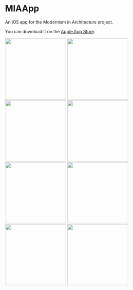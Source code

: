 # MIAApp
An iOS app for the Modernism in Architecture project.

You can download it on the [Apple App Store](https://apps.apple.com/de/app/modernism-in-architecture/id1609862283?l=en).

<img width="200" src="https://user-images.githubusercontent.com/14828299/211170296-875e8f7f-c2e8-4037-9638-19f99fdf5931.png"> <img width="200" src="https://user-images.githubusercontent.com/14828299/211170298-0d40fac8-c313-4119-9d95-8ea3ffd66b6d.png">
<img width="200" src="https://user-images.githubusercontent.com/14828299/211170300-4d74871b-5326-4ff6-b8b6-12eb35998cad.png">
<img width="200" src="https://user-images.githubusercontent.com/14828299/211170301-8d1400c9-ed24-4ac8-ad53-49b6ecd6313e.png">
<img width="200" src="https://user-images.githubusercontent.com/14828299/211170302-c04f0717-98e7-411d-9939-7796b6e57f2f.png">
<img width="200" src="https://user-images.githubusercontent.com/14828299/211170304-cb59fd7a-df88-4eb5-a215-9c53821366a0.png">
<img width="200" src="https://user-images.githubusercontent.com/14828299/211170305-380a9a84-97e8-42a4-ac0a-2daf0cd2f4c2.png"> <img width="200" src="https://user-images.githubusercontent.com/14828299/211170822-c326f071-f568-4a84-8ce1-47b9d8dd5619.png">

